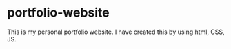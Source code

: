 # portfolio-website
This is my personal portfolio website. I have created this by using html, CSS, JS.
